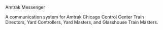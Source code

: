 Amtrak Messenger

A communication system for Amtrak Chicago Control Center Train Directors, Yard Controllers, Yard Masters, and Glasshouse Train Masters.
